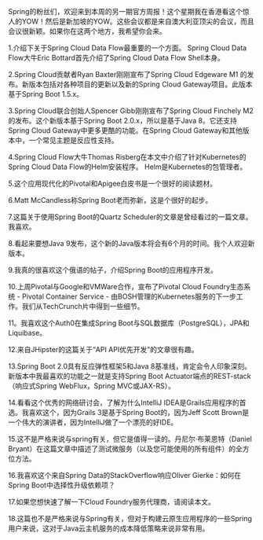 Spring的粉丝们，欢迎来到本周的另一期官方周报！这个星期我在香港看这个惊人的YOW！然后是新加坡的YOW。这些会议都是来自澳大利亚顶尖的会议，而且会议很新颖。如果你在这两个地方，我希望你会来。

1.介绍下关于Spring Cloud Data Flow最重要的一个方面。 Spring Cloud Data Flow大牛Eric Bottard首先介绍了Spring Cloud Data Flow Shell本身。

2.Spring Cloud贡献者Ryan Baxter刚刚宣布了Spring Cloud Edgeware M1 的发布。新版本包括对各种项目的更新以及新的Spring Cloud Gateway项目。此版本基于Spring Boot 1.5.x。

3.Spring Cloud联合创始人Spencer Gibb刚刚宣布了Spring Cloud Finchely M2的发布。这个新版本基于Spring Boot 2.0.x，所以是基于Java 8。它还支持Spring Cloud Gateway中更多更酷的功能。在Spring Cloud Gateway和其他版本中，一个常见主题是反应性支持。

4.Spring Cloud Flow大牛Thomas Risberg在本文中介绍了针对Kubernetes的Spring Cloud Data Flow的Helm安装程序。 Helm是Kubernetes的包管理者。

5.这个应用现代化的Pivotal和Apigee白皮书是一个很好的阅读题材。

6.Matt McCandless称Spring Boot老而弥新，这是个很好的起步。

7.这篇关于使用Spring Boot的Quartz Scheduler的文章是曾经看过的一篇文章。我喜欢。

8.看起来要想Java 9发布，这个新的Java版本将会有6个月的时间。我个人欢迎新版本。

9.我真的很喜欢这个俄语的帖子，介绍Spring Boot的应用程序开发。

10.上周Pivotal与Google和VMWare合作，宣布了Pivotal Cloud Foundry生态系统 - Pivotal Container Service - 由BOSH管理的Kubernetes服务的下一步工作。我们从TechCrunch片中得到一些细节。

11。我喜欢这个Auth0在集成Spring Boot与SQL数据库（PostgreSQL），JPA和Liquibase。

12.来自JHipster的这篇关于“API API优先开发”的文章很有趣。

13.Spring Boot 2.0具有反应弹性框架5和Java 8基准线，肯定会令人印象深刻。新版本中我最喜欢的功能之一就是支持Spring Boot Actuator端点的REST-stack（响应式Spring WebFlux，Spring MVC或JAX-RS）。

14.看看这个优秀的网络研讨会，了解为什么IntelliJ IDEA是Grails应用程序的首选。我喜欢这个，因为Grails 3是基于Spring Boot的，因为Jeff Scott Brown是一个伟大的演讲者，因为IntelliJ做了一个漂亮的好IDE。

15.这不是严格来说与spring有关，但它是值得一读的。丹尼尔·布莱恩特（Daniel Bryant）在这篇文章中描述了测试微服务（以及您可能使用的所有组件）的全方位方法。

16.我喜欢这个来自Spring Data的StackOverflow响应Oliver Gierke：如何在Spring Boot中选择性升级依赖项？

17.如果您想快速了解一下Cloud Foundry服务代理商，请阅读本文。

18.这篇也不是严格来说与Spring有关，但对于构建云原生应用程序的一些Spring用户来说，这对于Java云主机服务的成本降低策略来说非常有用。
